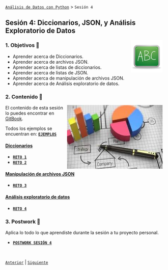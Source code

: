 [`Análisis de Datos con Python`](../README.md) > `Sesión 4`

## Sesión 4: Diccionarios, JSON, y Análisis Exploratorio de Datos

<img src="../imagenes/pizarron.png" align="right" height="100" width="100" hspace="10">

### 1. Objetivos :dart: 

- Aprender acerca de Diccionarios.
- Aprender acerca de archivos JSON.
- Aprender acerca de listas de diccionarios.
- Aprender acerca de listas de JSON.
- Aprender acerca de manipulación de archivos JSON.
- Aprender acerca de Análisis exploratorio de datos.

### 2. Contenido :blue_book:
<img src="imagenes/imagen1.jpeg" align="right" width="300" height="200" hspace="10">

El contenido de esta sesión lo puedes encontrar en [GitBook](https://beduexpert.gitbook.io/data-analysis/sesion-04-analisis-exploratorio-de-datos-diccionarios-y-pandas).

Todos los ejemplos se encuentran en: [**`EJEMPLOS`**](ejemplos/README.md)

#### <ins>Diccionarios</ins>

   - [**`RETO 1`**](reto01/README.md)
   - [**`RETO 2`**](reto02/README.md)

#### <ins>Manipulación de archivos JSON</ins>

   - [**`RETO 3`**](reto03/README.md)

#### <ins>Análisis exploratorio de datos</ins>

   - [**`RETO 4`**](reto04/README.md)

### 3. Postwork :memo:
Aplica lo todo lo que aprendiste durante la sesión a tu proyecto personal.

- [**`POSTWORK SESIÓN 4`**](postwork/README.md)

<br/>

[`Anterior`](../sesion03/README.md) | [`Siguiente`](../sesion05/README.md)
